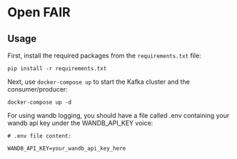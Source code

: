 # Open FAIR

## Usage

First, install the required packages from the `requirements.txt` file:

    pip install -r requirements.txt

Next, use `docker-compose up` to start the Kafka cluster and the consumer/producer:

    docker-compose up -d

For using wandb logging, you should have a file called .env containing your wandb api key under the WANDB_API_KEY voice:

```env
# .env file content:

WANDB_API_KEY=your_wandb_api_key_here

```
